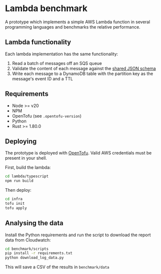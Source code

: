 # Lambda benchmark

A prototype which implements a simple AWS Lambda function in several programming languages and benchmarks the relative performance.

## Lambda functionality

Each lambda implementation has the same functionality:

1. Read a batch of messages off an SQS queue
2. Validate the content of each message against the [shared JSON schema](./schema/event.json)
3. Write each message to a DynamoDB table with the partition key as the message's event ID and a TTL

## Requirements

- Node >= v20
- NPM
- OpenTofu (see `.opentofu-version`)
- Python
- Rust >= 1.80.0

## Deploying

The prototype is deployed with [OpenTofu](https://opentofu.org/).
Valid AWS credentials must be present in your shell.

First, build the lambda:

```bash
cd lambda/typescript
npm run build

```

Then deploy:

```bash
cd infra
tofu init
tofu apply
```

## Analysing the data

Install the Python requirements and run the script to download the report data from Cloudwatch:

```bash
cd benchmark/scripts
pip install -r requirements.txt
python download_log_data.py
```

This will save a CSV of the results in `benchmark/data`
